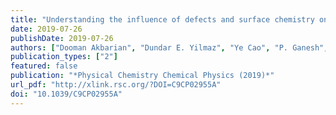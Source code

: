 ```yaml
---
title: "Understanding the influence of defects and surface chemistry on ferroelectric switching: a ReaxFF investigation of BaTiO$_3$"
date: 2019-07-26
publishDate: 2019-07-26
authors: ["Dooman Akbarian", "Dundar E. Yilmaz", "Ye Cao", "P. Ganesh", "Ismaila Dabo", "**Jason M. Munro**", "Renee Van Ginhoven", "Adri C. T. van Duin"]
publication_types: ["2"]
featured: false
publication: "*Physical Chemistry Chemical Physics (2019)*"
url_pdf: "http://xlink.rsc.org/?DOI=C9CP02955A"
doi: "10.1039/C9CP02955A"
---
```



